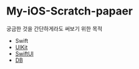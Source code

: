 # My-iOS-Scratch-papaer
궁금한 것을 간단하게라도 써보기 위한 목적

* Swift
* [UIKit](/UIKit)
* [SwiftUI](/SwiftUI)
* [DB](/DB)
